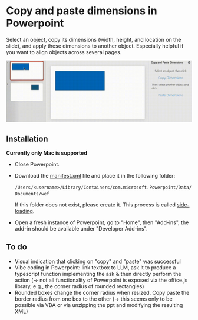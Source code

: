 # Copy and paste dimensions in Powerpoint

Select an object, copy its dimensions (width, height, and location on the slide), and apply these dimensions to another object. Especially helpful if you want to align objects across several pages.


![Screen recording showing how to copy dimensions](/assets/screen-recording-copy-dimensions.gif)


## Installation

**Currently only Mac is supported**

* Close Powerpoint.

* Download the [manifest.xml](https://copy-dimensions.vercel.app/manifest.xml) file and place it in the following folder:
 
    `/Users/<username>/Library/Containers/com.microsoft.Powerpoint/Data/Documents/wef`
 
    If this folder does not exist, please create it. This process is called [side-loading](https://learn.microsoft.com/en-us/office/dev/add-ins/testing/test-debug-office-add-ins#sideload-an-office-add-in-for-testing).

* Open a fresh instance of Powerpoint, go to "Home", then "Add-ins", the add-in should be available under "Developer Add-ins".


## To do 

* Visual indication that clicking on "copy" and "paste" was successful
* Vibe coding in Powerpoint: link textbox to LLM, ask it to produce a typescript function implementing the ask & then directly perform the action (-> not all functionality of Powerpoint is exposed via the office.js library, e.g., the corner radius of rounded rectangles)
* Rounded boxes change the corner radius when resized. Copy paste the border radius from one box to the other (-> this seems only to be possible via VBA or via unzipping the ppt and modifying the resulting XML)
